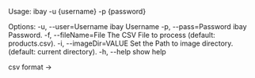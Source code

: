 


Usage: ibay -u {username} -p {password}

Options:
  -u, --user=Username        ibay Username
  -p, --pass=Password        ibay Password.
  -f, --fileName=File        The CSV File to process (default: products.csv).
  -i, --imageDir=VALUE       Set the Path to image directory. (default: current
                               directory).
  -h, --help                 show help



  csv format -> 